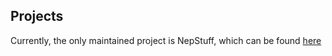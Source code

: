 ## Projects
Currently, the only maintained project is NepStuff, which can be found [here](https://nepjr.github.io/NepStuff/)
